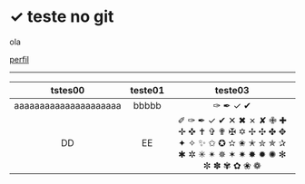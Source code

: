 # &#10003; teste no git


ola

[perfil][perfil]


[perfil]: https://github.com/wll8090/

---

tstes00|teste01|teste03
:-:|:-:|:-:
aaaaaaaaaaaaaaaaaaaaa|bbbbb|&#10001; &#10002; &#10003; &#10004;
DD|EE|&#10000; &#10001; &#10002; &#10003; &#10004; &#10005; &#10006; &#10007; &#10008; &#10009; &#10010; &#10011; &#10012; &#10013; &#10014; &#10015; &#10016; &#10017; &#10018; &#10019; &#10020; &#10021; &#10022; &#10023; &#10024; &#10025; &#10026; &#10027; &#10028; &#10029; &#10030; &#10031; &#10032; &#10033; &#10034; &#10035; &#10036; &#10037; &#10038; &#10039; &#10040; &#10041; &#10042; &#10043; &#10044; &#10045; &#10046; &#10047; &#10048; &#10049;
